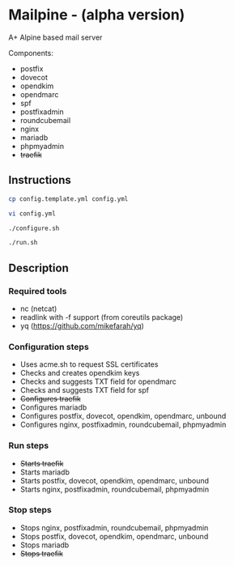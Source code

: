 # Mailpine - (alpha version)

A+ Alpine based mail server

Components:
- postfix
- dovecot
- opendkim
- opendmarc
- spf
- postfixadmin
- roundcubemail
- nginx
- mariadb
- phpmyadmin
- <del>traefik</del>

## Instructions

```bash
cp config.template.yml config.yml

vi config.yml

./configure.sh

./run.sh
```

## Description

### Required tools
- nc (netcat)
- readlink with -f support (from coreutils package)
- yq (https://github.com/mikefarah/yq)

### Configuration steps

- Uses acme.sh to request SSL certificates
- Checks and creates opendkim keys
- Checks and suggests TXT field for opendmarc 
- Checks and suggests TXT field for spf 
- <del>Configures traefik</del>
- Configures mariadb
- Configures postfix, dovecot, opendkim, opendmarc, unbound
- Configures nginx, postfixadmin, roundcubemail, phpmyadmin

### Run steps

- <del>Starts traefik</del>
- Starts mariadb
- Starts postfix, dovecot, opendkim, opendmarc, unbound
- Starts nginx, postfixadmin, roundcubemail, phpmyadmin

### Stop steps

- Stops nginx, postfixadmin, roundcubemail, phpmyadmin
- Stops postfix, dovecot, opendkim, opendmarc, unbound
- Stops mariadb
- <del>Stops traefik</del>
